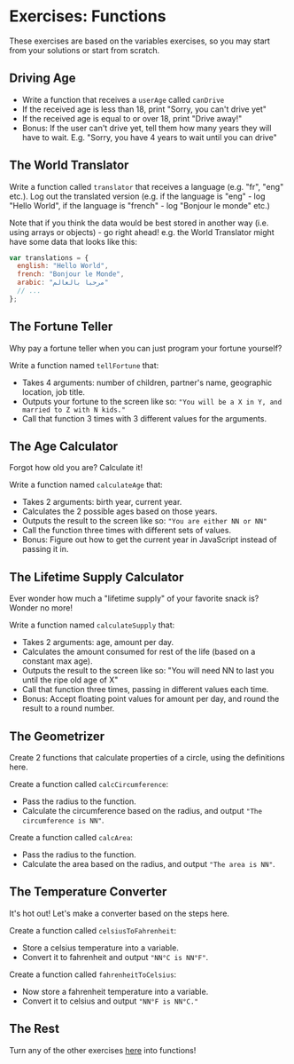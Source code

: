 # Exercises: Functions

These exercises are based on the variables exercises, so you may start from your solutions or start from scratch.

## Driving Age

- Write a function that receives a `userAge` called `canDrive`
- If the received age is less than 18, print "Sorry, you can't drive yet"
- If the received age is equal to or over 18, print "Drive away!"
- Bonus: If the user can't drive yet, tell them how many years they will have to wait. E.g. "Sorry, you have 4 years to wait until you can drive"

## The World Translator

Write a function called `translator` that receives a language (e.g. "fr", "eng" etc.). Log out the translated version (e.g. if the language is "eng" - log "Hello World", if the language is "french" - log "Bonjour le monde" etc.)

Note that if you think the data would be best stored in another way (i.e. using arrays or objects) - go right ahead! e.g. the World Translator might have some data that looks like this:

```js
var translations = {
  english: "Hello World",
  french: "Bonjour le Monde",
  arabic: "مرحبا بالعالم"
  // ...
};
```

## The Fortune Teller

Why pay a fortune teller when you can just program your fortune yourself?

Write a function named `tellFortune` that:

- Takes 4 arguments: number of children, partner's name, geographic location, job title.
- Outputs your fortune to the screen like so: `"You will be a X in Y, and married to Z with N kids."`
- Call that function 3 times with 3 different values for the arguments.

## The Age Calculator

Forgot how old you are? Calculate it!

Write a function named `calculateAge` that:

- Takes 2 arguments: birth year, current year.
- Calculates the 2 possible ages based on those years.
- Outputs the result to the screen like so: `"You are either NN or NN"`
- Call the function three times with different sets of values.
- Bonus: Figure out how to get the current year in JavaScript instead of passing it in.

## The Lifetime Supply Calculator

Ever wonder how much a "lifetime supply" of your favorite snack is? Wonder no more!

Write a function named `calculateSupply` that:

- Takes 2 arguments: age, amount per day.
- Calculates the amount consumed for rest of the life (based on a constant max age).
- Outputs the result to the screen like so: "You will need NN to last you until the ripe old age of X"
- Call that function three times, passing in different values each time.
- Bonus: Accept floating point values for amount per day, and round the result to a round number.

## The Geometrizer

Create 2 functions that calculate properties of a circle, using the definitions here.

Create a function called `calcCircumference`:

- Pass the radius to the function.
- Calculate the circumference based on the radius, and output `"The circumference is NN"`.

Create a function called `calcArea`:

- Pass the radius to the function.
- Calculate the area based on the radius, and output `"The area is NN"`.

## The Temperature Converter

It's hot out! Let's make a converter based on the steps here.

Create a function called `celsiusToFahrenheit`:

- Store a celsius temperature into a variable.
- Convert it to fahrenheit and output `"NN°C is NN°F"`.

Create a function called `fahrenheitToCelsius`:

- Now store a fahrenheit temperature into a variable.
- Convert it to celsius and output `"NN°F is NN°C."`

## The Rest

Turn any of the other exercises [here](../Conditionals_LAB.md) into functions!
